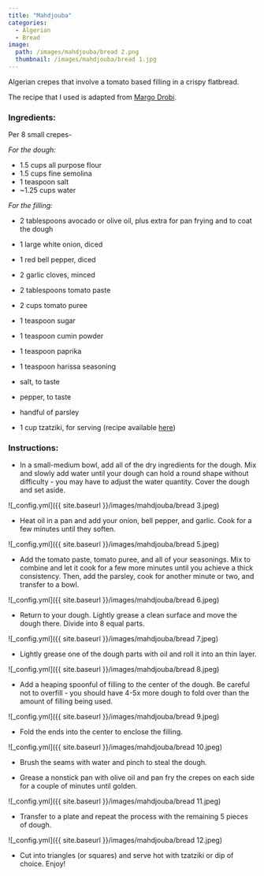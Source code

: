 ```yaml
---
title: "Mahdjouba"
categories:
  - Algerian
  - Bread
image:
  path: /images/mahdjouba/bread 2.png
  thumbnail: /images/mahdjouba/bread 1.jpg
---
```


Algerian crepes that involve a tomato based filling in a crispy flatbread.

The recipe that I used is adapted from [Margo Drobi](http://margodrobi.com/2022/08/17/vegan-mahjouba/#wpzoom-recipe-card).

### Ingredients:

Per 8 small crepes-

_For the dough:_

* 1.5 cups all purpose flour
* 1.5 cups fine semolina
* 1 teaspoon salt
* ~1.25 cups water

_For the filling:_

* 2 tablespoons avocado or olive oil, plus extra for pan frying and to coat the dough
* 1 large white onion, diced
* 1 red bell pepper, diced
* 2 garlic cloves, minced
* 2 tablespoons tomato paste
* 2 cups tomato puree
* 1 teaspoon sugar
* 1 teaspoon cumin powder
* 1 teaspoon paprika
* 1 teaspoon harissa seasoning
* salt, to taste
* pepper, to taste
* handful of parsley

* 1 cup tzatziki, for serving (recipe available [here](https://www.whatsprernacooking.com/mediterranean/sides/tzatziki/))



### Instructions:

* In a small-medium bowl, add all of the dry ingredients for the dough. Mix and slowly add water until your dough can hold a round shape without difficulty - you may have to adjust the water quantity. Cover the dough and set aside.

![_config.yml]({{ site.baseurl }}/images/mahdjouba/bread 3.jpeg)

* Heat oil in a pan and add your onion, bell pepper, and garlic. Cook for a few minutes until they soften.

![_config.yml]({{ site.baseurl }}/images/mahdjouba/bread 5.jpeg)

* Add the tomato paste, tomato puree, and all of your seasonings. Mix to combine and let it cook for a few more minutes until you achieve a thick consistency. Then, add the parsley, cook for another minute or two, and transfer to a bowl.

![_config.yml]({{ site.baseurl }}/images/mahdjouba/bread 6.jpeg)

* Return to your dough. Lightly grease a clean surface and move the dough there. Divide into 8 equal parts.

![_config.yml]({{ site.baseurl }}/images/mahdjouba/bread 7.jpeg)

* Lightly grease one of the dough parts with oil and roll it into an thin layer.

![_config.yml]({{ site.baseurl }}/images/mahdjouba/bread 8.jpeg)

* Add a heaping spoonful of filling to the center of the dough. Be careful not to overfill - you should have 4-5x more dough to fold over than the amount of filling being used.

![_config.yml]({{ site.baseurl }}/images/mahdjouba/bread 9.jpeg)

* Fold the ends into the center to enclose the filling.

![_config.yml]({{ site.baseurl }}/images/mahdjouba/bread 10.jpeg)

* Brush the seams with water and pinch to steal the dough.

* Grease a nonstick pan with olive oil and pan fry the crepes on each side for a couple of minutes until golden.

![_config.yml]({{ site.baseurl }}/images/mahdjouba/bread 11.jpeg)

* Transfer to a plate and repeat the process with the remaining 5 pieces of dough.

![_config.yml]({{ site.baseurl }}/images/mahdjouba/bread 12.jpeg)

* Cut into triangles (or squares) and serve hot with tzatziki or dip of choice. Enjoy!
